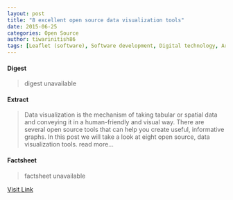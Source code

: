 ```yaml
---
layout: post
title: "8 excellent open source data visualization tools"
date: 2015-06-25
categories: Open Source
author: tiwarinitish86
tags: [Leaflet (software), Software development, Digital technology, Areas of computer science, Computing, Software, Technology, Digital media, Software engineering]
---
```



#### Digest
>digest unavailable

#### Extract
>Data visualization is the mechanism of taking tabular or spatial data and conveying it in a human-friendly and visual way. There are several open source tools that can help you create useful, informative graphs. In this post we will take a look at eight open source, data visualization tools. read more...

#### Factsheet
>factsheet unavailable

[Visit Link](http://opensource.com/life/15/6/eight-open-source-data-visualization-tools)


